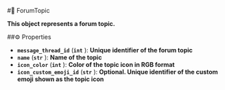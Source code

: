 #🔮 ForumTopic

**This object represents a forum topic.**

##⚙️ Properties

- **`message_thread_id`** (**`int`** ): **Unique identifier of the forum topic**
- **`name`** (**`str`** ): **Name of the topic**
- **`icon_color`** (**`int`** ): **Color of the topic icon in RGB format**
- **`icon_custom_emoji_id`** (**`str`** ): **Optional. Unique identifier of the custom emoji shown as the topic icon**
